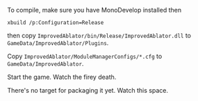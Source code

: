 To compile, make sure you have MonoDevelop installed then

    xbuild /p:Configuration=Release

then copy `ImprovedAblator/bin/Release/ImprovedAblator.dll` to `GameData/ImprovedAblator/Plugins`.

Copy `ImprovedAblator/ModuleManagerConfigs/*.cfg` to `GameData/ImprovedAblator`.

Start the game. Watch the firey death.

There's no target for packaging it yet. Watch this space.
